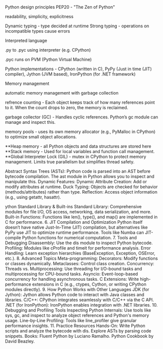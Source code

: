 Python design principles PEP20 - "The Zen of Python"

readability, simplicity, explicitness

Dynamic typing - type decided at runtime
Strong typing - operations on incompatible types cause errors

Interpreted language

.py to .pyc using interpreter (e.g. CPython)

.pyc runs on PVM (Python Virtual Machine)

Python implementations - CPython (written in C), PyPy (Just in time (JIT) compiler), Jython (JVM based), IronPython (for .NET framework)

Memory management

automatic memory management with garbage collection

refrence counting - Each object keeps track of how many references point to it. When the count drops to zero, the memory is reclaimed.

garbage collector (GC) - Handles cyclic references. Python’s gc module can manage and inspect this.

memory pools - uses its own memory allocator (e.g., PyMalloc in CPython) to optimize small object allocations.

**Heap memory - all Python objects and data structures are stored here
**Stack memory - Used for local variables and function call management.
**Global Interpreter Lock (GIL) - mutex in CPython to protect memory management. Limits true parallelism but simplifies thread safety.

Abstract Syntax Trees (ASTs):
Python code is parsed into an AST before bytecode compilation.
The ast module in Python allows you to inspect and manipulate this.
Dynamic Features:
Dynamic Attribute Creation: Add or modify attributes at runtime.
Duck Typing: Objects are checked for behavior (methods/attributes) rather than type.
Reflection: Access object information (e.g., using getattr, hasattr).

ython Standard Library & Built-ins
Standard Library: Comprehensive modules for file I/O, OS access, networking, data serialization, and more.
Built-in Functions: Functions like len(), type(), and map() are implemented in C for performance.
6. JIT Compilation and Optimization
Python itself doesn’t have native Just-In-Time (JIT) compilation, but alternatives like PyPy use JIT to optimize runtime performance.
Tools like Numba can JIT-compile Python functions for numerical computation.
7. Tools and Debugging
Disassembly:
Use the dis module to inspect Python bytecode.
Profiling:
Modules like cProfile and timeit for performance analysis.
Error Handling:
Learn exception hierarchies (BaseException, Exception, OSError, etc.).
8. Advanced Topics
Meta-programming:
Decorators: Modify functions or classes dynamically.
Metaclasses: Control class creation.
Concurrency:
Threads vs. Multiprocessing:
Use threading for I/O-bound tasks and multiprocessing for CPU-bound tasks.
Asyncio: Event-loop-based concurrency for handling asynchronous tasks.
C Extensions:
Write high-performance extensions in C (e.g., ctypes, Cython, or writing CPython modules directly).
9. How Python Works with Other Languages
JDK (for Jython):
Jython allows Python code to interact with Java classes and libraries.
C/C++:
CPython integrates seamlessly with C/C++ via the C API.
.NET (for IronPython):
IronPython enables integration with .NET libraries.
10. Debugging and Profiling Tools
Inspecting Python Internals:
Use tools like sys, gc, and inspect to analyze object references and Python's memory usage.
Line-by-Line Profiling:
Tools like line_profiler give granular performance insights.
11. Practice Resources
Hands-On:
Write Python scripts and analyze the bytecode with dis.
Explore ASTs by parsing code snippets.
Books:
Fluent Python by Luciano Ramalho.
Python Cookbook by David Beazley.
